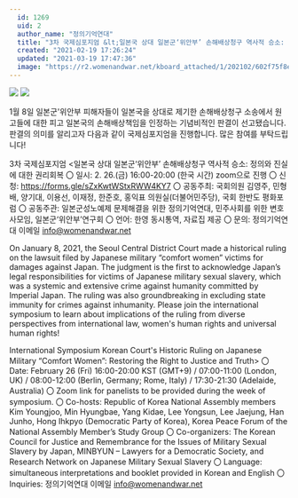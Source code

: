 ```yaml
---
  id: 1269
  uid: 2
  author_name: "정의기억연대"
  title: "3차 국제심포지엄 &lt;일본국 상대 일본군‘위안부’ 손해배상청구 역사적 승소: 정의와 진실에 대한 권리회복&gt;"
  created: "2021-02-19 17:26:24"
  updated: "2021-03-19 17:47:36"
  image: "https://r2.womenandwar.net/kboard_attached/1/202102/602f75f8e968a4145673.png"
---
```

![](https://r2.womenandwar.net/kboard_attached/1/202102/602f75f8e968a4145673.png)
 ![](https://r2.womenandwar.net/kboard_attached/1/202102/602f75ff43e956224798.png)

1월 8일 일본군'위안부 피해자들이 일본국을 상대로 제기한 손해배상청구 소송에서 원고들에 대한 피고 일본국의 손해배상책임을 인정하는 기념비적인 판결이 선고됐습니다. 판결의 의미를 알리고자 다음과 같이 국제심포지엄을 진행합니다. 많은 참여를 부탁드립니다!

3차 국제심포지엄 <일본국 상대 일본군‘위안부’ 손해배상청구 역사적 승소: 정의와 진실에 대한 권리회복 
〇 일시: 2. 26.(금) 16:00-20:00 (한국 시간) zoom으로 진행
〇 신청: https://forms.gle/sZxKwtWStxRWW4KY7
〇 공동주최: 국회의원 김영주, 민형배, 양기대, 이용선, 이재정, 한준호, 홍익표 의원실(더불어민주당), 국회 한반도 평화포럼
〇 공동주관: 일본군성노예제 문제해결을 위한 정의기억연대, 민주사회를 위한 변호사모임, 일본군‘위안부’연구회
〇 언어: 한영 동시통역, 자료집 제공
〇 문의: 정의기억연대 이메일 info@womenandwar.net 

On January 8, 2021, the Seoul Central District Court made a historical ruling on the lawsuit filed by Japanese military “comfort women” victims for damages against Japan. The judgment is the first to acknowledge Japan’s legal responsibilities for victims of Japanese military sexual slavery, which was a systemic and extensive crime against humanity committed by Imperial Japan. The ruling was also groundbreaking in excluding state immunity for crimes against inhumanity. 
Please join the international symposium to learn about implications of the ruling from diverse perspectives from international law, women's human rights and universal human rights!

International Symposium Korean Court's Historic Ruling on Japanese Military “Comfort Women”: Restoring the Right to Justice and Truth> 
〇 Date: February 26 (Fri) 16:00-20:00 KST (GMT+9) / 07:00-11:00 (London, UK) / 08:00-12:00 (Berlin, Germany; Rome, Italy) / 17:30-21:30 (Adelaide, Australia)
〇 Zoom link for panelists to be provided during the week of symposium.
〇 Co-hosts: Republic of Korea National Assembly members Kim Youngjoo, Min Hyungbae, Yang Kidae, Lee Yongsun, Lee Jaejung, Han Junho, Hong Ihkpyo (Democratic Party of Korea), Korea Peace Forum of the National Assembly Member’s Study Group
〇 Co-organizers: The Korean Council for Justice and Remembrance for the Issues of Military Sexual Slavery by Japan, MINBYUN – Lawyers for a Democratic Society, and Research Network on Japanese Military Sexual Slavery
〇 Language: simultaneous interpretations and booklet provided in Korean and English
〇 Inquiries: 정의기억연대 이메일 info@womenandwar.net